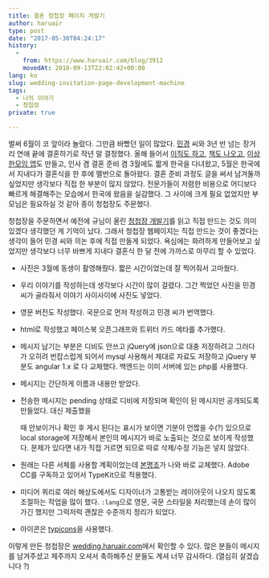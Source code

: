 ```yaml
---
title: 결혼 청첩장 페이지 개발기
author: haruair
type: post
date: "2017-05-30T04:24:17"
history:
  - 
    from: https://www.haruair.com/blog/3912
    movedAt: 2018-09-13T22:02:42+00:00
lang: ko
slug: wedding-invitation-page-development-machine
tags:
  - 나의 이야기
  - 청첩장
private: true

---
```

벌써 6월이 코 앞이라 놀랐다. 그만큼 바빴던 일이 많았다. [민경][1] 씨와 3년 반 넘는 장거리 연애 끝에 결혼하기로 작년 말 결정했다. 올해 들어서 [이직도 하고][2], [책도 나오고][3], [이상한모임 앱][4]도 만들고, 인사 겸 결혼 준비 겸 3월에도 짧게 한국을 다녀왔고, 5월은 한국에서 지내다가 결혼식을 한 후에 멜번으로 돌아왔다. 결혼 준비 과정도 글을 써서 남겨둘까 싶었지만 생각보다 직접 한 부분이 많지 않았다. 전문가들이 저렴한 비용으로 어디보다 빠르게 해결해주는 모습에서 한국에 왔음을 실감했다. 그 사이에 크게 필요 없었지만 부모님은 필요하실 것 같아 종이 청첩장도 주문했다.

청첩장을 주문하면서 예전에 규님이 올린 [청첩장 개발기][5]를 읽고 직접 만드는 것도 의미 있겠다 생각했던 게 기억이 났다. 그래서 청첩장 웹페이지는 직접 만드는 것이 좋겠다는 생각이 들어 민경 씨와 의논 후에 직접 만들게 되었다. 욕심에는 화려하게 만들어보고 싶었지만 생각보다 너무 바쁘게 지내다 결혼식 한 달 전에 가까스로 마무리 할 수 있었다.

  * 사진은 3월에 동생이 촬영해줬다. 짧은 시간이었는데 잘 찍어줘서 고마웠다.
  * 우리 이야기를 작성하는데 생각보다 시간이 많이 걸렸다. 그간 찍었던 사진을 민경 씨가 골라줘서 이야기 사이사이에 사진도 넣었다.
  * 영문 버전도 작성했다. 국문으로 먼저 작성하고 민경 씨가 번역했다.
  * html로 작성했고 페이스북 오픈그래프와 트위터 카드 메타를 추가했다.
  * 메시지 남기는 부분은 디비도 안쓰고 jQuery에 json으로 대충 저장하려고 그러다가 오히려 번잡스럽게 되어서 mysql 사용해서 제대로 자료도 저장하고 jQuery 부분도 angular 1.x 로 다 교체했다. 백엔드는 이미 서버에 있는 php를 사용했다.
  * 메시지는 간단하게 이름과 내용만 받았다.
  * 전송한 메시지는 pending 상태로 디비에 저장되며 확인이 된 메시지만 공개되도록 만들었다. 대신 제출했을
  
    때 안보이거나 확인 후 게시 된다는 표시가 보이면 기분이 언짢을 수(?) 있으므로 local storage에 저장해서 본인의 메시지가 바로 노출되는 것으로 보이게 작성했다. 문제가 있다면 내가 직접 거르면 되므로 따로 삭제/수정 기능은 넣지 않았다.
  * 원래는 다른 서체를 사용할 계획이었는데 [본명조][6]가 나와 바로 교체했다. Adobe CC를 구독하고 있어서 TypeKit으로 적용했다.
  * 미디어 쿼리로 여러 해상도에서도 디자이너가 고통받는 레이아웃이 나오지 않도록 조절하는 작업을 많이 했다. `:lang`으로 영문, 국문 스타일을 처리했는데 손이 많이 가긴 했지만 그럭저럭 괜찮은 수준까지 정리가 되었다.
  * 아이콘은 [typicons][7]을 사용했다.

이렇게 만든 청첩장은 [wedding.haruair.com][8]에서 확인할 수 있다. 많은 분들이 메시지를 남겨주셨고 제주까지 오셔서 축하해주신 분들도 계셔 너무 감사하다. (열심히 살겠습니다 ?)

 [1]: https://twitter.com/mindy_j13
 [2]: http://www.haruair.com/blog/3850
 [3]: http://www.insightbook.co.kr/11799
 [4]: https://www.weirdx.io/
 [5]: https://lazygyu.net/blog/dev_invitation
 [6]: https://source.typekit.com/source-han-serif/kr/
 [7]: http://www.typicons.com/
 [8]: http://wedding.haruair.com
